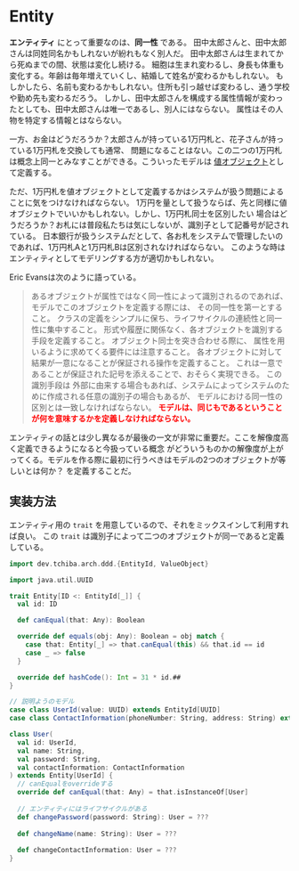 # Entity

**エンティティ** にとって重要なのは、**同一性** である。
田中太郎さんと、田中太郎さんは同姓同名かもしれないが紛れもなく別人だ。
田中太郎さんは生まれてから死ぬまでの間、状態は変化し続ける。
細胞は生まれ変わるし、身長も体重も変化する。年齢は毎年増えていくし、結婚して姓名が変わるかもしれない。
もしかしたら、名前も変わるかもしれない。住所も引っ越せば変わるし、通う学校や勤め先も変わるだろう。
しかし、田中太郎さんを構成する属性情報が変わったとしても、田中太郎さんは唯一であるし、別人にはならない。
属性はその人物を特定する情報とはならない。

一方、お金はどうだろうか？太郎さんが持っている1万円札と、花子さんが持っている1万円札を交換しても通常、
問題になることはない。この二つの1万円札は概念上同一とみなすことができる。こういったモデルは
[値オブジェクト](ValueObject.md)として定義する。

ただ、1万円札を値オブジェクトとして定義するかはシステムが扱う問題によることに気をつけなければならない。
1万円を量として扱うならば、先と同様に値オブジェクトでいいかもしれない。しかし、1万円札同士を区別したい
場合はどうだろうか？お札には普段私たちは気にしないが、識別子として記番号が記されている。
日本銀行が扱うシステムだとして、各お札をシステムで管理したいのであれば、1万円札Aと1万円札Bは区別されなければならない。
このような時はエンティティとしてモデリングする方が適切かもしれない。

Eric Evansは次のように語っている。

> あるオブジェクトが属性ではなく同一性によって識別されるのであれば、
> モデルでこのオブジェクトを定義する際には、 その同一性を第一とすること。
> クラスの定義をシンプルに保ち、ライフサイクルの連続性と同一性に集中すること。
> 形式や履歴に関係なく、各オブジェクトを識別する手段を定義すること。
> オブジェクト同士を突き合わせる際に、 属性を用いるように求めてくる要件には注意すること。
> 各オブジェクトに対して結果が一意になることが保証される操作を定義すること。
> これは一意であることが保証された記号を添えることで、おそらく実現できる。
> この識別手段は 外部に由来する場合もあれば、システムによってシステムのために作成される任意の識別子の場合もあるが、
> モデルにおける同一性の区別とは一致しなければならない。
> <span style="color: red">**モデルは、同じもであるということが何を意味するかを定義しなければならない。**</span>

エンティティの話とは少し異なるが最後の一文が非常に重要だ。ここを解像度高く定義できるようになると今扱っている概念
がどういうものかの解像度が上がってくる。モデルを作る際に最初に行うべきはモデルの2つのオブジェクトが等しいとは何か？
を定義することだ。

## 実装方法

エンティティ用の `trait` を用意しているので、それをミックスインして利用すれば良い。
この `trait` は識別子によって二つのオブジェクトが同一であると定義している。

```scala
import dev.tchiba.arch.ddd.{EntityId, ValueObject}

import java.util.UUID

trait Entity[ID <: EntityId[_]] {
  val id: ID

  def canEqual(that: Any): Boolean

  override def equals(obj: Any): Boolean = obj match {
    case that: Entity[_] => that.canEqual(this) && that.id == id
    case _ => false
  }

  override def hashCode(): Int = 31 * id.##
}

// 説明ようのモデル
case class UserId(value: UUID) extends EntityId[UUID]
case class ContactInformation(phoneNumber: String, address: String) extends ValueObject

class User(
  val id: UserId,
  val name: String,
  val password: String,
  val contactInformation: ContactInformation
) extends Entity[UserId] {
  // canEqualをoverrideする
  override def canEqual(that: Any) = that.isInstanceOf[User]
  
  // エンティティにはライフサイクルがある
  def changePassword(password: String): User = ???
  
  def changeName(name: String): User = ???
  
  def changeContactInformation: User = ???
}
```